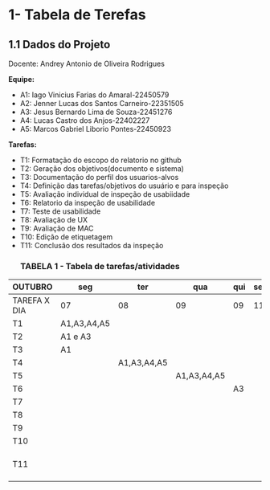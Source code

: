 # 1- Tabela de Terefas
## 1.1 Dados do Projeto

Docente: Andrey Antonio de Oliveira Rodrigues

**Equipe:**

* A1: Iago Vinicius Farias do Amaral-22450579
* A2: Jenner Lucas dos Santos Carneiro-22351505
* A3: Jesus Bernardo Lima de Souza-22451276
* A4: Lucas Castro dos Anjos-22402227
* A5: Marcos Gabriel Liborio Pontes-22450923

**Tarefas:**

* T1: Formatação do escopo do relatorio no github
* T2: Geração dos objetivos(documento e sistema)
* T3: Documentação do perfil dos usuarios-alvos
* T4: Definição das tarefas/objetivos do usuário e para inspeção
* T5: Avaliação individual de inspeção de usabiidade
* T6: Relatorio da inspeção de usabilidade
* T7: Teste de usabilidade
* T8: Avaliação de UX
* T9: Avaliação de MAC
* T10: Edição de etiquetagem
* T11: Conclusão dos resultados da inspeção
  ### TABELA 1 - Tabela de tarefas/atividades 

|  OUTUBRO   |    seg    |   ter     |   qua      |  qui      |   sex     |  sáb       |  dom       | seg     | ter     |  qua  |
|------------|-----------|-----------|------------|-----------|-----------|------------|------------|---------|---------|-------|
|TAREFA X DIA|     07    |08         |    09      |    09     |    11     |     12     |    13      |  14     |   15    |  16   |
|  T1        |A1,A3,A4,A5|           |            |           |           |            |            |         |         |       |
|  T2        |  A1 e A3  |           |            |           |           |            |            |         |         |       |
|  T3        |     A1    |           |            |           |           |            |            |         |         |       |
|  T4        |           |A1,A3,A4,A5|            |           |           |            |            |         |         |       |
|  T5        |           |           |A1,A3,A4,A5 |           |           |            |            |         |         |       |
|  T6        |           |           |            |  A3       |           |   A3       |  A3        |         |    A3   |       |
|  T7        |           |           |            |           |           |            |            |         |A1,A3,A4,A5|     |
|  T8        |           |           |            |           |           |            |            | A5      |         |       |
|  T9        |           |           |            |           |           |            |            | A1      | A1      |  A1   |
|  T10       |           |           |            |           |           |            |            |         | A1 e A5 |       |
|  T11       |           |           |            |           |           |            |            |         | A3 e A4 |A3 e A4|

